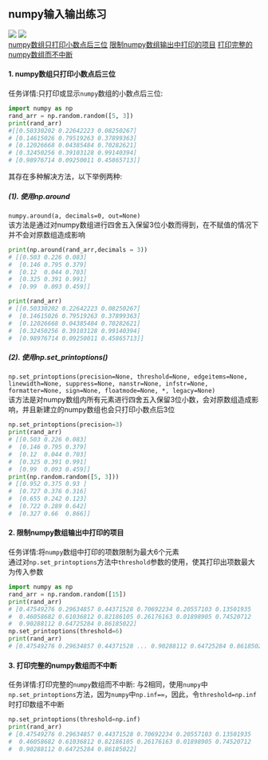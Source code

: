 numpy输入输出练习
-----
![](https://img.shields.io/badge/python-3.8-blue) ![](https://img.shields.io/badge/numpy-1.18.5-pink) <br>
[numpy数组只打印小数点后三位](#readme)
[限制numpy数组输出中打印的项目](#readme)
[打印完整的numpy数组而不中断](#readme)
#### 1. numpy数组只打印小数点后三位
任务详情:只打印或显示`numpy`数组的小数点后三位:
``` python
import numpy as np
rand_arr = np.random.random([5, 3])
print(rand_arr)
#[[0.50330202 0.22642223 0.08250267]
# [0.14615026 0.79519263 0.37899363]
# [0.12026668 0.04385484 0.70282621]
# [0.32450256 0.39103128 0.99140394]
# [0.98976714 0.09250011 0.45865713]]
```
其存在多种解决方法，以下举例两种:<br>
##### (1). 使用np.around
`numpy.around(a, decimals=0, out=None)`
<br>该方法是通过对numpy数组进行四舍五入保留3位小数而得到，在不赋值的情况下并不会对原数组造成影响
``` python
print(np.around(rand_arr,decimals = 3))
# [[0.503 0.226 0.083]
#  [0.146 0.795 0.379]
#  [0.12  0.044 0.703]
#  [0.325 0.391 0.991]
#  [0.99  0.093 0.459]]

print(rand_arr)
# [[0.50330202 0.22642223 0.08250267]
#  [0.14615026 0.79519263 0.37899363]
#  [0.12026668 0.04385484 0.70282621]
#  [0.32450256 0.39103128 0.99140394]
#  [0.98976714 0.09250011 0.45865713]]
```
##### (2). 使用np.set_printoptions()
`np.set_printoptions(precision=None, threshold=None, edgeitems=None, linewidth=None, suppress=None, nanstr=None, infstr=None, formatter=None, sign=None, floatmode=None, *, legacy=None)`
<br>该方法是对numpy数组内所有元素进行四舍五入保留3位小数，会对原数组造成影响，并且新建立的numpy数组也会只打印小数点后3位
``` python
np.set_printoptions(precision=3)
print(rand_arr)
# [[0.503 0.226 0.083]
#  [0.146 0.795 0.379]
#  [0.12  0.044 0.703]
#  [0.325 0.391 0.991]
#  [0.99  0.093 0.459]]
print(np.random.random([5, 3]))
# [[0.952 0.375 0.93 ]
#  [0.727 0.376 0.316]
#  [0.655 0.242 0.123]
#  [0.722 0.289 0.642]
#  [0.327 0.66  0.866]]
```
#### 2. 限制numpy数组输出中打印的项目
任务详情:将`numpy`数组中打印的项数限制为最大6个元素<br>
通过对`np.set_printoptions`方法中`threshold`参数的使用，使其打印出项数最大为传入参数
``` python
import numpy as np
rand_arr = np.random.random([15])
print(rand_arr)
# [0.47549276 0.29634857 0.44371528 0.70692234 0.20557103 0.13501935
#  0.46058682 0.61036812 0.82186105 0.26176163 0.01898905 0.74520712
#  0.90288112 0.64725284 0.86185022]
np.set_printoptions(threshold=6)
print(rand_arr)
# [0.47549276 0.29634857 0.44371528 ... 0.90288112 0.64725284 0.86185022]
```
#### 3. 打印完整的numpy数组而不中断
任务详情:打印完整的`numpy`数组而不中断:
与2相同，使用`numpy`中`np.set_printoptions`方法，因为`numpy`中`np.inf=∞`，因此，令`threshold=np.inf`时打印数组不中断
``` python
np.set_printoptions(threshold=np.inf)
print(rand_arr)
# [0.47549276 0.29634857 0.44371528 0.70692234 0.20557103 0.13501935
#  0.46058682 0.61036812 0.82186105 0.26176163 0.01898905 0.74520712
#  0.90288112 0.64725284 0.86185022]
```
